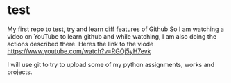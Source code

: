 # test
My first repo to test, try and learn diff features of Github
So I am watching a video on YouTube to learn github and while watching, I am also doing the actions described there.
Heres the link to the viode https://www.youtube.com/watch?v=RGOj5yH7evk

I will use git to try to upload some of my python assignments, works and projects.
